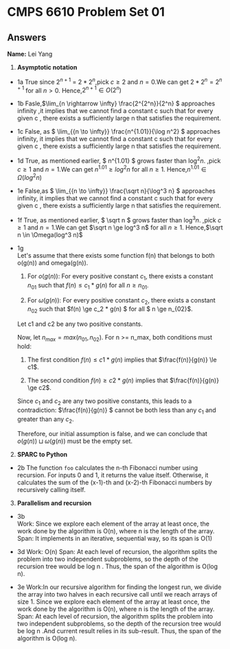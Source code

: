   # CMPS 6610 Problem Set 01
## Answers

**Name:** Lei Yang


1. **Asymptotic notation**

  - 1a True  since $2^{n+1}$ = $2 * 2 ^ n$,pick $c \ge 2$ and $n = 0$.We can get $2* 2^n = 2^{n+1}$ for all $n > 0$. Hence,$2^{n+1} \in O(2^{n})$

  - 1b   Fasle,$\lim_{n \rightarrow \infty} \frac{2^{2^n}}{2^n} $ approaches infinity ,it implies that we cannot find a constant  c such that for every given c , there exists a sufficiently large  n  that satisfies the requirement.
 
  - 1c False, as $ \lim_{{n \to \infty}} \frac{n^{1.01}}{\log n^2} $ approaches infinity, it implies that we cannot find a constant  c such that for every given c , there exists a sufficiently large  n  that satisfies the requirement.

  - 1d True, as mentioned earlier, $ n^{1.01} $ grows faster than $\log^2 n$. ,pick $c \ge 1$ and $n = 1$.We can get $n^{1.01} \ge log^2 n$ for all $n \ge 1$. Hence,$n^{1.01} \in \Omega(log^2 n)$

  - 1e False,as $ \lim_{{n \to \infty}} \frac{\sqrt n}{\log^3 n} $ approaches infinity, it implies that we cannot find a constant  c such that for every given c , there exists a sufficiently large  n  that satisfies the requirement.

  - 1f True, as mentioned earlier, $ \sqrt n $ grows faster than $\log ^3 n$. ,pick $c \ge 1$ and $n = 1$.We can get $\sqrt n \ge log^3 n$ for all $n \ge 1$. Hence,$\sqrt n \in \Omega(log^3 n)$

  - 1g   
    Let's assume that there exists some function f(n) that belongs to both o(g(n)) and omega(g(n)).

    1. For $o(g(n))$: For every positive constant $c_1$, there exists a constant $n_{01}$ such that $f(n) \le c_1 * g(n)$ for all $n \ge n_{01}$.
      
    2. For $\omega(g(n))$: For every positive constant $c_2$, there exists a constant $n_{02}$ such that $f(n) \ge c_2 * g(n) $ for all $ n \ge n_{02}$.

    Let c1 and c2 be any two positive constants.

    Now, let $n_{max} = max(n_{01}, n_{02})$. For n >= n_max, both conditions must hold:

    1. The first condition $f(n) \le c1 * g(n)$ implies that $\frac{f(n)}{g(n)} \le c1$.
      
    2. The second condition $f(n) \ge c2 * g(n)$ implies that $\frac{f(n)}{g(n)} \ge c2$.

    Since $c_1$ and $c_2$ are any two positive constants, this leads to a contradiction: $\frac{f(n)}{g(n)} $ cannot be both less than any $c_1$ and greater than any $c_2$.

    Therefore, our initial assumption is false, and we can conclude that $o(g(n)) \sqcup \omega(g(n))$  must be the empty set.


2. **SPARC to Python**

  - 2b  The function `foo` calculates the n-th Fibonacci number using recursion. For inputs 0 and 1, it returns the value itself. Otherwise, it calculates the sum of the (x-1)-th and  (x-2)-th Fibonacci numbers by recursively calling itself.

3. **Parallelism and recursion**

  - 3b  
    Work:  Since we explore each element of the array at least once, the work done by the algorithm is O(n), where n  is the length of the array. 
    Span:  It  implements in an iterative, sequential way, so its span is O(1)

  - 3d
    Work:  O(n) 
    Span:  At each level of recursion, the algorithm splits the problem into two independent subproblems, so the depth of the recursion tree would be log n . Thus, the span of the algorithm is O(log n).

  - 3e
     Work:In our recursive algorithm for finding the longest run, we divide the array into two halves in each recursive call until we reach arrays of size 1. Since we explore each element of the array at least once, the work done by the algorithm is O(n), where n  is the length of the array.
     Span: At each level of recursion, the algorithm splits the problem into two independent subproblems, so the depth of the recursion tree would be log n .And current result relies in its sub-result. Thus, the span of the algorithm is O(log n).

  
